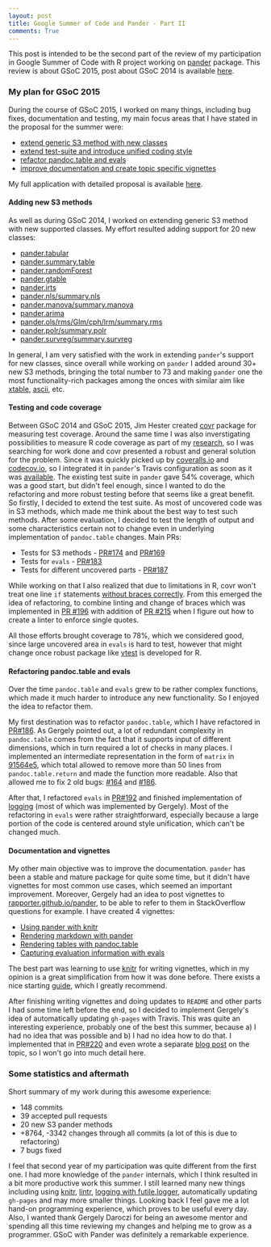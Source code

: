 ```yaml
---
layout: post
title: Google Summer of Code and Pander - Part II
comments: True
---
```


This post is intended to be the second part of the review of my participation in Google Summer of Code with R project working on [pander](http://rapporter.github.io/pander) package. This review is about GSoC 2015, post about GSoC 2014 is available [here](http://romantsegelskyi.github.io/pi-blog//2015/09/30/gsoc-p1/). 

### My plan for GSoC 2015

During the course of GSoC 2015, I worked on many things, including bug fixes, documentation and testing, my main focus areas that I have stated in the proposal for the summer were:

* [extend generic S3 method with new classes](.#adding-new-s3-methods)
* [extend test-suite and introduce unified coding style](.#testing-and-code-coverage)
* [refactor pandoc.table and evals](#refactoring-pandoc.table-and-evals)
* [improve documentation and create topic specific vignettes](#documentation-and-vignettes)

My full application with detailed proposal is available [here](https://github.com/RomanTsegelskyi/pi-blog/raw/gh-pages/_includes/gsoc-2015.pdf).

#### Adding new S3 methods

As well as during GSoC 2014, I worked on extending generic S3 method with new supported classes. My effort resulted adding support for 20 new classes:

* [pander.tabular](https://github.com/Rapporter/pander/pull/161)
* [pander.summary.table](https://github.com/Rapporter/pander/pull/181)
* [pander.randomForest](https://github.com/Rapporter/pander/pull/184)
* [pander.gtable](https://github.com/Rapporter/pander/pull/198)
* [pander.irts](https://github.com/Rapporter/pander/pull/197)
* [pander.nls/summary.nls](https://github.com/Rapporter/pander/pull/199)
* [pander.manova/summary.manova](https://github.com/Rapporter/pander/pull/202)
* [pander.arima](https://github.com/Rapporter/pander/pull/210)
* [pander.ols/rms/Glm/cph/lrm/summary.rms](https://github.com/Rapporter/pander/pull/212)
* [pander.polr/summary.polr](https://github.com/Rapporter/pander/pull/217)
* [pander.survreg/summary.survreg](https://github.com/Rapporter/pander/pull/218)

In general, I am very satisfied with the work in extending `pander`'s support for new classes, since overall while working on `pander` I added around 30+ new S3 methods, bringing the total number to 73 and making `pander` one the most functionality-rich packages among the onces with similar aim like [xtable](https://cran.r-project.org/web/packages/xtable/index.html), [ascii](https://cran.r-project.org/web/packages/ascii/index.html), etc. 

#### Testing and code coverage

Between GSoC 2014 and GSoC 2015, Jim Hester created [covr](https://github.com/jimhester/covr/) package for measuring test coverage. Around the same time I was also inverstigating possibilities to measure R code coverage as part of my [research](https://github.com/allr/rcov), so I was searching for work done and covr presented a robust and general solution for the problem. Since it was quickly picked up by [coveralls.io](https://coveralls.io) and [codecov.io](https://codecov.io), so I integrated it in `pander`'s Travis configuration as soon as it was [available](https://github.com/Rapporter/pander/pull/151). The existing test suite in `pander` gave 54% coverage, which was a good start, but didn't feel enough, since I wanted to do the refactoring and more robust testing before that seems like a great benefit. So firstly, I decided to extend the test suite. As most of uncovered code was in S3 methods, which made me think about  the best way to test such methods. After some evaluation, I decided to test the length of output and some characteristics certain not to change even in underlying implementation of `pandoc.table` changes. Main PRs:

* Tests for S3 methods - [PR#174](https://github.com/Rapporter/pander/pull/174) and [PR#169](https://github.com/Rapporter/pander/pull/169)
* Tests for `evals` - [PR#183](https://github.com/Rapporter/pander/pull/183)
* Tests for different uncovered parts - [PR#187](https://github.com/Rapporter/pander/pull/187)

While working on that I also realized that due to limitations in R, covr won't treat one line `if` statements [without braces correctly](https://github.com/jimhester/covr/issues/65). From this emerged the idea of refactoring, to combine linting and change of braces which was implemented in [PR #196](https://github.com/Rapporter/pander/pull/196) with addition of [PR #215](https://github.com/Rapporter/pander/pull/215) when I figure out how to create a linter to enforce single quotes. 

All those efforts brought coverage to 78%, which we considered good, since large uncovered area in `evals` is hard to test, however that might change once robust package like [vtest](https://github.com/wch/vtest) is developed for R. 

#### Refactoring pandoc.table and evals

Over the time `pandoc.table` and `evals` grew to be rather complex functions, which made it much harder to introduce any new functionality. So I enjoyed the idea to refactor them. 

My first destination was to refactor `pandoc.table`, which I have refactored in [PR#186](https://github.com/Rapporter/pander/pull/186). As Gergely pointed out, a lot of redundant complexity in `pandoc.table` comes from the fact that it supports input of different dimensions, which in turn required a lot of checks in many places. I implemented an intermediate representation in the form of `matrix` in [91564e5](https://github.com/RomanTsegelskyi/pander/commit/91564e53ab01327efa1ee890bf6a048e998abf18), which total allowed to remove more than 50 lines from `pandoc.table.return` and made the function more readable. Also that allowed me to fix 2 old bugs: [#164](https://github.com/Rapporter/pander/issues/164) and [#186](https://github.com/Rapporter/pander/pull/186). 

After that, I refactored `evals` in [PR#192](https://github.com/Rapporter/pander/pull/192) and finished implementation of [logging](https://github.com/Rapporter/pander/pull/124) (most of which was implemented by Gergely). Most of the refactoring in `evals` were rather straightforward, especially because a large portion of the code is centered around style unification, which can't be changed much. 

#### Documentation and vignettes

My other main objective was to improve the documentation. `pander` has been a stable and mature package for quite some time, but it didn't have vignettes for most common use cases, which seemed an important improvement. Moreover, Gergely had an idea to post vignettes to [rapporter.github.io/pander](http://rapporter.github.io/pander), to be able to refer to them in StackOverflow questions for example. I have created 4 vignettes:

* [Using pander with knitr](http://rapporter.github.io/pander/knitr.html)
* [Rendering markdown with pander](http://rapporter.github.io/pander/pander.html)
* [Rendering tables with pandoc.table](http://rapporter.github.io/pander/pandoc_table.html)
* [Capturing evaluation information with evals](http://rapporter.github.io/pander/evals.html)

The best part was learning to use [knitr](http://yihui.name/knitr/) for writing vignettes, which in my opinion is a great simplification from how it was done before. There exists a nice starting [guide](http://yihui.name/knitr/demo/vignette/), which I greatly recommend.

After finishing writing vignettes and doing updates to `README` and other parts I had some time left before the end, so I decided to implement Gergely's idea of automatically updating `gh-pages` with Travis. This was quite an interesting experience, probably one of the best this summer, because a) I had no idea that was possible and b) I had no idea how to do that. I implemented that in [PR#220](https://github.com/Rapporter/pander/pull/220) and even wrote a separate [blog post](http://romantsegelskyi.github.io/pi-blog//2015/09/14/gh-pages-travis/) on the topic, so I won't go into much detail here. 

### Some statistics and aftermath

Short summary of my work during this awesome experience:

* 148 commits
* 39 accepted pull requests
* 20 new S3 pander methods
* +8764, -3342 changes through all commits (a lot of this is due to refactoring)
* 7 bugs fixed

I feel that second year of my participation was quite different from the first one. I had more knowledge of the `pander` internals, which I think resulted in a bit more productive work this summer. I still learned many new things including using [knitr](http://yihui.name/knitr/), [lintr](https://github.com/jimhester/lintr), [logging with futile.logger](https://cran.r-project.org/web/packages/futile.logger/index.html), automatically updating `gh-pages` and may more smaller things. Looking back I feel gave me a lot hand-on programming experience, which proves to be useful every day. Also, I wanted thank Gergely Daroczi for being an awesome mentor and spending all this time reviewing my changes and helping me to grow as a programmer. GSoC with Pander was definitely a remarkable experience. 
